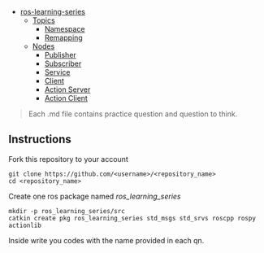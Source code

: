 - [ros-learning-series](#ros-learning-series)
  - [Topics](./topics/topics.md)
    - [Namespace](./topics/namespace.md)
    - [Remapping](./topics/remapping.md)
  - [Nodes](./nodes/README.md)
    - [Publisher](./nodes/publisher.md)
    - [Subscriber](./nodes/subscriber.md)
    - [Service](./nodes/rosservice.md)
    - [Client](./nodes/client.md)
    - [Action Server](./nodes/action_server.md)
    - [Action Client](./nodes/action_client.md)


> Each .md file contains practice question and question to think.

## Instructions
Fork this repository to your account
```
git clone https://github.com/<username>/<repository_name>
cd <repository_name>
```

Create one ros package named *ros_learning_series*
```
mkdir -p ros_learning_series/src
catkin create pkg ros_learning_series std_msgs std_srvs roscpp rospy actionlib
```
Inside write you codes with the name provided in each qn.